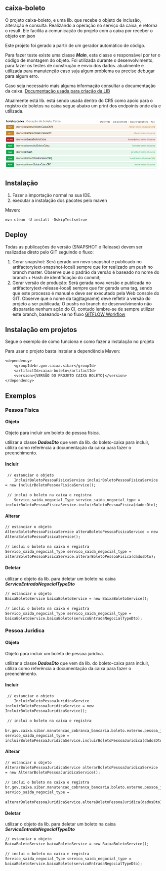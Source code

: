 ## caixa-boleto

O projeto caixa-boleto, e uma lib. que recebe o objeto de inclusão, alteração e consulta. Realizando a operação no serviço da caixa, e retorna o result.
Ele facilita a comunicação do projeto com a caixa por receber o objeto em json

Este projeto foi gerado a partir de um gerador automático de código.

Para fazer teste existe uma classe ***Main***, esta classe e responsável por ter o código de montagem do objeto. Foi utilizada durante o desenvolvimento,
para fazer os testes de construção e envio dos dados. atualmente e utilizada para manutenção caso suja algum problema ou precise debugar para algum erro.

Caso seja necessário mais alguma informação consultar a documentação da caixa. [Documentação usada para criação da LIB](readme-uploads/leituraArquivoCaixa.pdf)

Atualmente está lib. está sendo usada dentro do CR5 como apoio para o registro de boletos na caixa segue abaixo um print dos endpoints onde ela e utilizada.

![readme-uploads/boletos_metodos_cr5.png](readme-uploads/boletos_metodos_cr5.png)

## Instalação

1) Fazer a importação normal na sua IDE.
2) executar a instalação dos pacotes pelo maven

Maven: 
    
    mvn clean -U install -DskipTests=true

## Deploy

Todas as publicações de versão (SNAPSHOT e Release) devem ser realizadas direto pelo GIT seguindo o fluxo:
1. Gerar snapshot: Será gerado um novo snapshot e publicado no artifactory(ext-snapshot-local) sempre que for realizado um push no branch master. Observe que o padrão da versão é baseado no nome do branch + Hash de identificação do commit;
1. Gerar versão de produção: Será gerada nova versão e publicada no artifactory(ext-release-local) sempre que for gerada uma tag, sendo que este processo é manual e deve ser executado pela Web console do GIT. Observe que o nome da tag(tagname) deve refletir  a versão do projeto a ser publicada;
O pushs no branch de desenvolvimento não dispararão nenhum ação do CI, contudo lembre-se de sempre utilizar este branch, baseando-se no fluxo [GITFLOW Workflow](https://www.atlassian.com/br/git/tutorials/comparing-workflows/gitflow-workflow)

    
## Instalação em projetos

Segue o exemplo de como funciona e como fazer a instalação no projeto

Para usar o projeto basta instalar a dependência Maven:

```
<dependency>
    <groupId>br.gov.caixa.sibar</groupId>
    <artifactId>caixa-boleto</artifactId>
    <version>{VERSÃO DO PROJETO CAIXA BOLETO}</version>
</dependency>
```

## Exemplos

### Pessoa Física

#### Objeto

Objeto para incluir um boleto de pessoa física.

utilizar a classe ***DadosDto*** que vem da lib. do boleto-caixa para incluir, utiliza como referência a documentação da caixa para fazer o preenchimento.

#### Incluir

```
 // estanciar o objeto
    IncluirBoletoPessoaFisicaService incluirBoletoPessoaFisicaService = new IncluirBoletoPessoaFisicaService();
 
 // inclui o boleto na caixa e registra
    Servico_saida_negocial_Type servico_saida_negocial_type = incluirBoletoPessoaFisicaService.incluirBoletoPessoaFisica(dadosDto);
```

#### Alterar

```
// estanciar o objeto
AlteraBoletoPessoaFisicaService alteraBoletoPessoaFisicaService = new AlteraBoletoPessoaFisicaService();

// inclui o boleto na caixa e registra
Servico_saida_negocial_Type servico_saida_negocial_type = alteraBoletoPessoaFisicaService.alterarBoletoPessoaFisica(dadosDto);

```

#### Deletar
utilizar o objeto da lib. para deletar um boleto na caixa ***ServicoEntradaNegocialTypeDto***


```
// estanciar o objeto
BaixaBoletoService baixaBoletoService = new BaixaBoletoService();

// inclui o boleto na caixa e registra
Servico_saida_negocial_Type servico_saida_negocial_type = baixaBoletoService.baixaBoleto(servicoEntradaNegocialTypeDto);

```


### Pessoa Jurídica

#### Objeto 

Objeto para incluir um boleto de pessoa jurídica.

utilizar a classe ***DadosDto*** que vem da lib. do boleto-caixa para incluir, utiliza como referência a documentação da caixa para fazer o preenchimento.

#### Incluir 

```
 // estanciar o objeto
    IncluirBoletoPessoaJuridicaService incluirBoletoPessoaJuridicaService = new IncluirBoletoPessoaJuridicaService();
 
 // inclui o boleto na caixa e registra
    br.gov.caixa.sibar.manutencao_cobranca_bancaria.boleto.externo.pessoa_juridica.Servico_saida_negocial_Type servico_saida_negocial_type = incluirBoletoPessoaJuridicaService.incluirBoletoPessoaJuridica(dadosDto);
```


#### Alterar

```
// estanciar o objeto
AlterarBoletoPessoaJuridicaService alterarBoletoPessoaJuridicaService = new AlterarBoletoPessoaJuridicaService();

// inclui o boleto na caixa e registra
br.gov.caixa.sibar.manutencao_cobranca_bancaria.boleto.externo.pessoa_juridica.Servico_saida_negocial_Type servico_saida_negocial_type =
                alterarBoletoPessoaJuridicaService.alteraBoletoPessoaJuridica(dadosDto);

```

#### Deletar
utilizar o objeto da lib. para deletar um boleto na caixa ***ServicoEntradaNegocialTypeDto***


```
// estanciar o objeto
BaixaBoletoService baixaBoletoService = new BaixaBoletoService();

// inclui o boleto na caixa e registra
Servico_saida_negocial_Type servico_saida_negocial_type = baixaBoletoService.baixaBoleto(servicoEntradaNegocialTypeDto);

```






